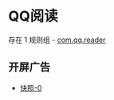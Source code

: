 # QQ阅读

存在 1 规则组 - [com.qq.reader](/src/apps/com.qq.reader.ts)

## 开屏广告

- [快照-0](https://i.gkd.li/import/12811930)

